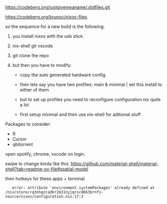 https://codeberg.org/justgivemeaname/.dotfiles.git

https://codeberg.org/brunoc/nixos-files

so the sequence for a new build is the following: 

1. you install nixos with the usb stick. 
2. nix-shell git vscode
3. git clone the repo 
4. but then you have to modify:

    - copy the auto generated hardware config 
    - then lets say you have two profiles: main & minimal | set this install to either of them 
    - but to set up profiles you need to reconfigure configuration.nix quite a lot 

    - first setup minimal and then use nix-shell for aditional stuff 


Packages to consider: 

- R
- Cursor 
- qbitorrent 


open spotify, chrome, vscode on login. 

swipe to change kinda like this: https://github.com/material-shell/material-shell?tab=readme-ov-file#spatial-model 

then hotkeys for these apps + terminal 

       error: attribute 'environment.systemPackages' already defined at /nix/store/rq3nhqzcadkr2m31nyjqrsc8663brnfs-source/nixos/configuration.nix:17:3